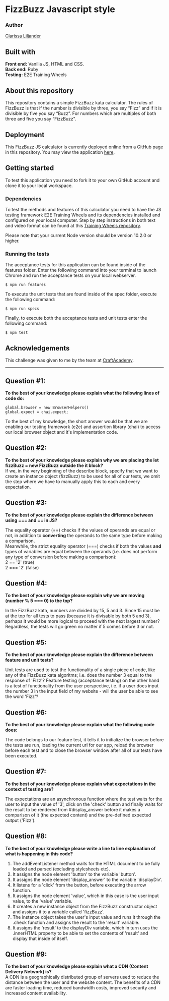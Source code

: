 # FizzBuzz Javascript style  
### Author  
[Clarissa Liljander](https://github.com/clalil)  
## Built with  
**Front end:** Vanilla JS, HTML and CSS.  
**Back end:** Ruby   
**Testing:** E2E Training Wheels  

## About this repository  
This repository contains a simple FizzBuzz kata calculator. The rules of FizzBuzz is that if the number is divisible by three, you say “Fizz” and if it is divisible by five you say “Buzz”. For numbers which are multiples of both three and five you say “FizzBuzz".  

## Deployment  
This FizzBuzz JS calculator is currently deployed online from a GitHub page in this repository. You may view the application [here](https://clalil.github.io/Fizzbuzz_JS/). 

## Getting started  
To test this application you need to fork it to your own GitHub account and clone it to your local workspace.  

### Dependencies
To test the methods and features of this calculator you need to have the JS testing framework E2E Training Wheels and its dependencies installed and configured on your local computer. Step by step instructions in both text and video format can be found at this [Training Wheels repository](https://www.npmjs.com/package/e2e_training_wheels).

Please note that your current Node version should be version 10.2.0 or higher.

### Running the tests  
The acceptance tests for this application can be found inside of the features folder. Enter the following command into your terminal to launch Chrome and run the acceptance tests on your local webserver.
```
$ npm run features
```
To execute the unit tests that are found inside of the spec folder, execute the following command:
```
$ npm run specs
```
Finally, to execute both the acceptance tests and unit tests enter the following command:
```
$ npm test
``` 
## Acknowledgements  
This challenge was given to me by the team at [CraftAcademy](https://www.craftacademy.se/).

------------------------------------------------------

## Question #1:  
__To the best of your knowledge please explain what the following lines of code do:__
```
global.browser = new BrowserHelpers()
global.expect = chai.expect;
```
To the best of my knowledge, the short answer would be that we are enabling our testing framework (e2e) and assertion library (chai) to access our local browser object and it's implementation code.

## Question #2:  
__To the best of your knowledge please explain why we are placing the let fizzBuzz = new FizzBuzz outside the it block?__  
If we, in the very beginning of the describe block, specify that we want to create an instance object (fizzBuzz) to be used for all of our tests, we omit the step where we have to manually apply this to each and every expectation.   

## Question #3:  
__To the best of your knowledge please explain the difference between using === and == in JS?__  

The equality operator (==) checks if the values of operands are equal or not, in addition to **converting** the operands to the same type before making a comparison.  
Meanwhile, the strict equality operator (===) checks if both the values **and** types of variables are equal between the operands (i.e. does not perform any type of conversion before making a comparison):  
2 == '2' (true)  
2 === '2' (false)  

## Question #4:  
__To the best of your knowledge please explain why we are moving (number % 5 === 0) to the top?__  

In the FizzBuzz kata, numbers are divided by 15, 5 and 3. Since 15 must be at the top for all tests to pass (because it is divisable by both 5 and 3), perhaps it would be more logical to proceed with the next largest number? Regardless, the tests will go green no matter if 5 comes before 3 or not.  

## Question #5:  
__To the best of your knowledge please explain the difference between feature and unit tests?__  

Unit tests are used to test the functionality of a single piece of code, like any of the FizzBuzz kata algoritms; i.e. does the number 3 equal to the response of 'Fizz'? Feature testing (acceptance testing) on the other hand is a test of functionality from the user perspective, i.e. if a user does input the number 3 in the input field of my website - will the user be able to see the word 'Fizz'? 

## Question #6: 
__To the best of your knowledge please explain what the following code does:__    

The code belongs to our feature test, it tells it to initialize the browser before the tests are run, loading the current url for our app, reload the browser before each test and to close the browser window after all of our tests have been executed.  

## Question #7: 
__To the best of your knowledge please explain what expectations in the context of testing are?__  

The expectations are an asynchronous function where the test waits for the user to input the value of '3', click on the 'check' button and finally waits for the result to be rendered from #display_answer before it makes a comparison of it (the expected content) and the pre-defined expected output ('Fizz').  

## Question #8:
__To the best of your knowledge please write a line to line explanation of what is happening in this code?__  

1. The addEventListener method waits for the HTML document to be fully loaded and parsed (excluding stylesheets etc).  
2. It assigns the node element 'button' to the variable 'button'.  
3. It assigns the node element 'display_answer' to the variable 'displayDiv'.  
4. It listens for a 'click' from the button, before executing the arrow function.  
5. It assigns the node element 'value', which in this case is the user input value, to the 'value' variable.  
6. It creates a new instance object from the FizzBuzz constructor object and assigns it to a variable called 'fizzBuzz'.  
7. The instance object takes the user's input value and runs it through the .check function and assigns the result to the 'result' variable.  
8. It assigns the 'result' to the displayDiv variable, which in turn uses the .innerHTML property to be able to set the contents of 'result' and display that inside of itself.  

## Question #9: 
__To the best of your knowledge please explain what a CDN (Content Delivery Network) is?__   
A CDN is a geographically distributed group of servers used to reduce the distance between the user and the website content. The benefits of a CDN are faster loading time, reduced bandwidth costs, improved security and increased content availability.  